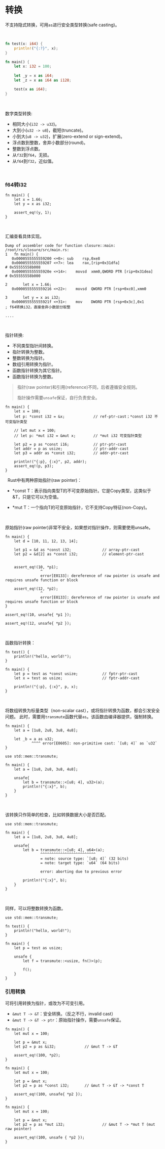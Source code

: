 # 转换

不支持隐式转换，可用`as`进行安全类型转换(safe casting)。

&nbsp;

```rust
fn test(x: i64) {
    println!("{:?}", x);
}

fn main() {
    let x: i32 = 100;
    
    let _y = x as i64;
    let _z = x as i64 as i128;

    test(x as i64);
}
```

&nbsp;

数字类型转换:

* 相同大小(`i32 -> u32`)。
* 大到小(`u32 -> u8`)，截短(truncate)。
* 小到大(`u8 -> u32`)，扩展(zero-extend or sign-extend)。
* 浮点数到整数，舍弃小数部分(round)。
* 整数到浮点数。
* 从`f32`到`f64`，无损。
* 从`f64`到`f32`，近似值。


&nbsp;

<h3> f64转i32 </h3>

```
fn main() {
    let x = 1.66;
    let y = x as i32;

    assert_eq!(y, 1);
}
```

&nbsp;

汇编查看具体实现。

```
Dump of assembler code for function closure::main:
/root/rs/closure/src/main.rs:
1	fn main() {
   0x0000555555559200 <+0>:	sub    rsp,0xe8
   0x0000555555559207 <+7>:	lea    rax,[rip+0x31dfa]                        # 0x55555558b008
   0x000055555555920e <+14>:	movsd  xmm0,QWORD PTR [rip+0x31dea]         # 0x55555558b000

2	    let x = 1.66;
   0x0000555555559216 <+22>:	movsd  QWORD PTR [rsp+0xc0],xmm0

3	    let y = x as i32;
   0x000055555555921f <+31>:	mov    DWORD PTR [rsp+0x3c],0x1              ; f64转换i32，直接舍弃小数部分取整

....
```

&nbsp;
&nbsp;

指针转换:

* 不同类型指针间转换。
* 指针转换为整数。
* 整数转换为指针。
* 数组引用转换为指针。
* 函数指针转换为其它指针。
* 函数指针转换为整数。

> 指针(raw pointer)和引用(reference)不同，后者遵循安全规则。
> 
> 指针操作需要`unsafe`保证，自行负责安全。


```
fn main() {
    let x = 100;
    let p: *const i32 = &x;             // ref-ptr-cast；*const i32 不可变指针类型

    // let mut x = 100;
    // let p: *mut i32 = &mut x;        // *mut i32 可变指针类型

    let p2 = p as *const i16;           // ptr-ptr-cast
    let addr = p as usize;              // ptr-addr-cast
    let p3 = addr as *const i32;        // addr-ptr-cast

    println!("{:p}, {:x}", p2, addr);
    assert_eq!(p, p3);
}
```

&nbsp;
Rust中有两种原始指针(raw pointer)：

* *const T：表示指向类型T的不可变原始指针。它是Copy类型，这类似于&T，只是它可以为空值。

* *mut T：一个指向T的可变原始指针，它不支持Copy特征(non-Copy)。


&nbsp;

原始指针(raw pointer)非常不安全，如果想对指针操作，则需要使用unsafe。

```
fn main() {
    let d = [10, 11, 12, 13, 14];

    let p1 = &d as *const i32;              // array-ptr-cast
    let p2 = &d[2] as *const i32;           // element-ptr-cast


    assert_eq!(10, *p1);
                ^
                error[E0133]: dereference of raw pointer is unsafe and requires unsafe function or block

    assert_eq!(12, *p2);
                ^
                error[E0133]: dereference of raw pointer is unsafe and requires unsafe function or block
}
```

```
assert_eq!(10, unsafe{ *p1 });

assert_eq!(12, unsafe{ *p2 });
```

&nbsp;

函数指针转换：

```
fn test() {
    println!("hello, world!");
}

fn main() {
    let p = test as *const usize;           // fptr-ptr-cast
    let x = test as usize;                  // fptr-addr-cast

    println!("{:p}, {:x}", p, x);
}
```

&nbsp;
&nbsp;

将数组转换为标量类型（non-scalar cast），或将指针转换为函数，都会引发安全问题。
此时，需要用`transmute`函数代替`as`。该函数由编译器提供，强制转换。

```
fn main() {
    let a = [1u8, 2u8, 3u8, 4u8];

    let _b = a as u32;
            ^^^^ error[E0605]: non-primitive cast: `[u8; 4]` as `u32`
}
```

```
use std::mem::transmute;

fn main() {
    let a = [1u8, 2u8, 3u8, 4u8];

    unsafe{
        let b = transmute::<[u8; 4], u32>(a);
        println!("{:x}", b);
    }
}
```

&nbsp;

该转换只作简单的检查，比如转换数据大小是否匹配。

```
use std::mem::transmute;

fn main() {
    let a = [1u8, 2u8, 3u8, 4u8];

    unsafe{
        let b = transmute::<[u8; 4], u64>(a);
                ^^^^^^^^^^^^^^^^^^^^^^^^^
                = note: source type: `[u8; 4]` (32 bits)
                = note: target type: `u64` (64 bits)

                error: aborting due to previous error
        
        println!("{:x}", b);
    }
}
```

&nbsp;

同样，可以将整数转换为函数。

```
use std::mem::transmute;

fn test() {
    println!("hello, world!");
}

fn main() {
    let p = test as usize;

    unsafe {
        let f = transmute::<usize, fn()>(p);

        f();
    }
}
```

### 引用转换

可将引用转换为指针，或改为不可变引用。

* `&mut T -> &T`：安全转换。（反之不行，invalid cast）
* `&mut T -> &T -> ptr`：原始指针操作，需要`unsafe`保证。

```
fn main() {
    let mut x = 100;
    
    let p = &mut x;
    let p2 = p as &i32;             // &mut T -> &T

    assert_eq!(100, *p2);
}
```

```
fn main() {
    let mut x = 100;

    let p = &mut x;
    let p2 = p as *const i32;       // &mut T -> &T -> *const T

    assert_eq!(100, unsafe{ *p2 });
}
```

```
fn main() {
    let mut x = 100;

    let p = &mut x;
    let p2 = p as *mut i32;                 // &mut T -> *mut T (mut raw pointer)

    assert_eq!(100, unsafe { *p2 });
}
```